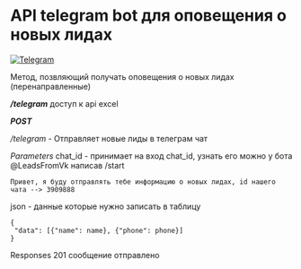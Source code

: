 # API telegram bot для оповещения о новых лидах

[![Telegram](https://img.shields.io/badge/-Telegram-141130?style=for-the-badge&logo=Telegram)](t.me/LeadsFromVkBot)

Метод, позвляющий получать оповещения о новых лидах (перенаправленные)


***/telegram*** доступ к api excel

___POST___

_/telegram_ - Отправляет новые лиды в телеграм чат

*Parameters*
chat_id - принимает на вход chat_id, узнать его можно у бота @LeadsFromVk написав /start

```
Привет, я буду отправлять тебе информацию о новых лидах, id нашего чата --> 3909888
```

json - данные которые нужно записать в таблицу

```
{
 "data": [{"name": name}, {"phone": phone}]
}
```


Responses 201 сообщение отправлено

